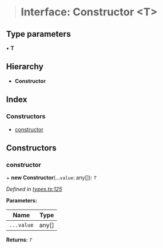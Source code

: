 > # Interface: Constructor <**T**>

## Type parameters

▪ **T**

## Hierarchy

* **Constructor**

## Index

### Constructors

* [constructor](_types_.constructor.md#constructor)

## Constructors

###  constructor

\+ **new Constructor**(...`value`: any[]): *`T`*

*Defined in [types.ts:125](https://github.com/polkadot-js/api/blob/b8d8b7e/packages/types/src/types.ts#L125)*

**Parameters:**

Name | Type |
------ | ------ |
`...value` | any[] |

**Returns:** *`T`*